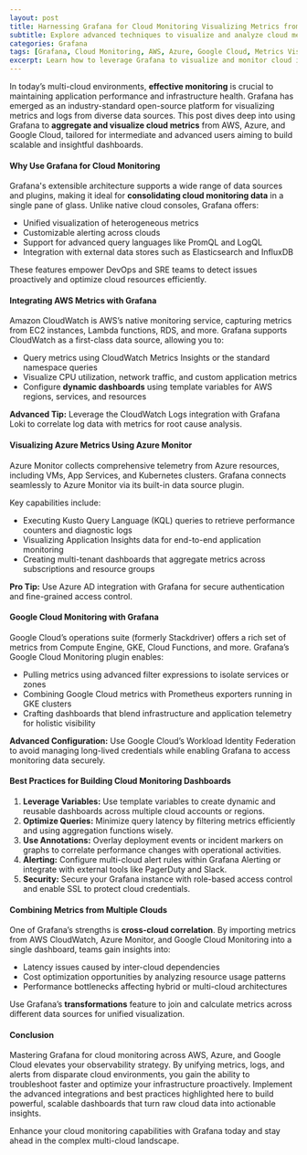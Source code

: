 ```yaml
---
layout: post
title: Harnessing Grafana for Cloud Monitoring Visualizing Metrics from AWS Azure and Google Cloud
subtitle: Explore advanced techniques to visualize and analyze cloud metrics from AWS Azure and Google Cloud using Grafana for enhanced monitoring
categories: Grafana
tags: [Grafana, Cloud Monitoring, AWS, Azure, Google Cloud, Metrics Visualization, Prometheus, CloudWatch, Azure Monitor, Stackdriver]
excerpt: Learn how to leverage Grafana to visualize and monitor cloud infrastructure metrics from AWS, Azure, and Google Cloud with advanced configurations and integrations.
---
```

In today’s multi-cloud environments, **effective monitoring** is crucial to maintaining application performance and infrastructure health. Grafana has emerged as an industry-standard open-source platform for visualizing metrics and logs from diverse data sources. This post dives deep into using Grafana to **aggregate and visualize cloud metrics** from AWS, Azure, and Google Cloud, tailored for intermediate and advanced users aiming to build scalable and insightful dashboards.

#### Why Use Grafana for Cloud Monitoring

Grafana's extensible architecture supports a wide range of data sources and plugins, making it ideal for **consolidating cloud monitoring data** in a single pane of glass. Unlike native cloud consoles, Grafana offers:

- Unified visualization of heterogeneous metrics
- Customizable alerting across clouds
- Support for advanced query languages like PromQL and LogQL
- Integration with external data stores such as Elasticsearch and InfluxDB

These features empower DevOps and SRE teams to detect issues proactively and optimize cloud resources efficiently.

#### Integrating AWS Metrics with Grafana

Amazon CloudWatch is AWS’s native monitoring service, capturing metrics from EC2 instances, Lambda functions, RDS, and more. Grafana supports CloudWatch as a first-class data source, allowing you to:

- Query metrics using CloudWatch Metrics Insights or the standard namespace queries
- Visualize CPU utilization, network traffic, and custom application metrics
- Configure **dynamic dashboards** using template variables for AWS regions, services, and resources

**Advanced Tip:** Leverage the CloudWatch Logs integration with Grafana Loki to correlate log data with metrics for root cause analysis.

#### Visualizing Azure Metrics Using Azure Monitor

Azure Monitor collects comprehensive telemetry from Azure resources, including VMs, App Services, and Kubernetes clusters. Grafana connects seamlessly to Azure Monitor via its built-in data source plugin.

Key capabilities include:

- Executing Kusto Query Language (KQL) queries to retrieve performance counters and diagnostic logs
- Visualizing Application Insights data for end-to-end application monitoring
- Creating multi-tenant dashboards that aggregate metrics across subscriptions and resource groups

**Pro Tip:** Use Azure AD integration with Grafana for secure authentication and fine-grained access control.

#### Google Cloud Monitoring with Grafana

Google Cloud’s operations suite (formerly Stackdriver) offers a rich set of metrics from Compute Engine, GKE, Cloud Functions, and more. Grafana’s Google Cloud Monitoring plugin enables:

- Pulling metrics using advanced filter expressions to isolate services or zones
- Combining Google Cloud metrics with Prometheus exporters running in GKE clusters
- Crafting dashboards that blend infrastructure and application telemetry for holistic visibility

**Advanced Configuration:** Use Google Cloud’s Workload Identity Federation to avoid managing long-lived credentials while enabling Grafana to access monitoring data securely.

#### Best Practices for Building Cloud Monitoring Dashboards

1. **Leverage Variables:** Use template variables to create dynamic and reusable dashboards across multiple cloud accounts or regions.
2. **Optimize Queries:** Minimize query latency by filtering metrics efficiently and using aggregation functions wisely.
3. **Use Annotations:** Overlay deployment events or incident markers on graphs to correlate performance changes with operational activities.
4. **Alerting:** Configure multi-cloud alert rules within Grafana Alerting or integrate with external tools like PagerDuty and Slack.
5. **Security:** Secure your Grafana instance with role-based access control and enable SSL to protect cloud credentials.

#### Combining Metrics from Multiple Clouds

One of Grafana’s strengths is **cross-cloud correlation**. By importing metrics from AWS CloudWatch, Azure Monitor, and Google Cloud Monitoring into a single dashboard, teams gain insights into:

- Latency issues caused by inter-cloud dependencies
- Cost optimization opportunities by analyzing resource usage patterns
- Performance bottlenecks affecting hybrid or multi-cloud architectures

Use Grafana’s **transformations** feature to join and calculate metrics across different data sources for unified visualization.

#### Conclusion

Mastering Grafana for cloud monitoring across AWS, Azure, and Google Cloud elevates your observability strategy. By unifying metrics, logs, and alerts from disparate cloud environments, you gain the ability to troubleshoot faster and optimize your infrastructure proactively. Implement the advanced integrations and best practices highlighted here to build powerful, scalable dashboards that turn raw cloud data into actionable insights.

Enhance your cloud monitoring capabilities with Grafana today and stay ahead in the complex multi-cloud landscape.
